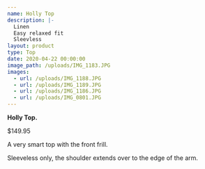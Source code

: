 ```yaml
---
name: Holly Top
description: |-
  Linen
  Easy relaxed fit
  Sleevless
layout: product
type: Top
date: 2020-04-22 00:00:00
image_path: /uploads/IMG_1183.JPG
images:
  - url: /uploads/IMG_1188.JPG
  - url: /uploads/IMG_1189.JPG
  - url: /uploads/IMG_1186.JPG
  - url: /uploads/IMG_0801.JPG
---
```


**Holly Top.**

$149.95

A very smart top with the front frill.

Sleeveless only, the shoulder extends over to the edge of the arm.

&nbsp;